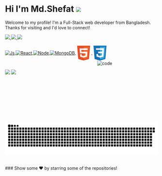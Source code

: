 # Hi I'm Md.Shefat <img src="https://media.giphy.com/media/hvRJCLFzcasrR4ia7z/giphy.gif" width="25px">
Welcome to my profile! I'm a Full-Stack web developer from Bangladesh. Thanks for visiting and I'd love to connect!

<div>
  <a href="https://github.com/Md-shefat-masum">
  <img height="180em" src="https://github-readme-stats.vercel.app/api?username=Md-shefat-masum&show_icons=true&theme=dracula&include_all_commits=true&count_private=true"/>
  <img height="180em" src="https://github-readme-stats.vercel.app/api/top-langs/?username=Md-shefat-masum&layout=compact&langs_count=7&theme=dracula"/>
  <img height="180em" src="https://github-readme-stats.vercel.app/api/wakatime/?username=Md-shefat-masum&layout=compact&langs_count=7&theme=dracula"/>

</div>
<div style="display: inline_block"><br>
  <img align="center" alt="Js" height="50" width="50" src="https://img.icons8.com/color/144/000000/javascript--v2.png">
  <img align="center" alt="React" height="50" width="50"  src="https://img.icons8.com/officel/144/000000/react.png">
  <img align="center" alt="Node" height="50" width="50"  src="https://img.icons8.com/color/144/000000/nodejs.png">
  <img align="center" alt="MongoDB" height="50" width="50" src="https://img.icons8.com/color/144/000000/mongodb.png">
  <img align="center" alt="HTML" height="50" width="50" src="https://raw.githubusercontent.com/devicons/devicon/master/icons/html5/html5-original.svg">
  <img align="center" alt="CSS" height="50" width="50" src="https://raw.githubusercontent.com/devicons/devicon/master/icons/css3/css3-original.svg">
  <img align="right" alt="code" width="200" height="200"  src="https://media.giphy.com/media/KNP5EQE5n2nczSFYpD/giphy.gif">

</div>
  
  ##
 
<div> 
  <a href="https://www.instagram.com/md_shefatullah/" target="_blank"><img src="https://img.shields.io/badge/-Instagram-%23E4405F?style=for-the-badge&logo=instagram&logoColor=white" target="_blank"></a>
  <a href="https://www.linkedin.com/in/md-shefat-439a0813b/" target="_blank"><img src="https://img.shields.io/badge/-LinkedIn-%230077B5?style=for-the-badge&logo=linkedin&logoColor=white" target="_blank"></a> 
 
  ![Snake animation](https://github.com/Md-shefat-masum/Md-shefat-masum/blob/main/github-user-contribution.svg)
 
</div>

<br />
### Show some ❤️ by starring some of the repositories!
